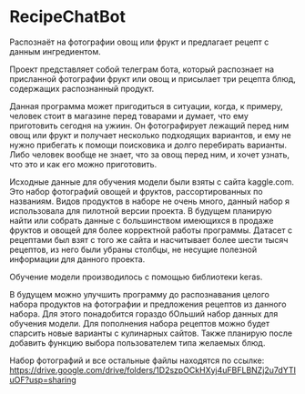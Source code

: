 # RecipeChatBot
Распознаёт на фотографии овощ или фрукт и предлагает рецепт с данным ингредиентом.

Проект представляет собой телеграм бота, который распознает на присланной фотографии фрукт или овощ и присылает три рецепта блюд, содержащих распознанный продукт.

Данная программа может пригодиться в ситуации, когда, к примеру, человек стоит в магазине перед товарами и думает, что ему приготовить сегодня на ужиин. Он фотографирует лежащий перед ним овощ или фрукт и получает несколько подходящих вариантов, и ему не нужно прибегать к помощи поисковика и долго перебирать варианты. Либо человек вообще не знает, что за овощ перед ним, и хочет узнать, что это и как его можно приготовить.

Исходные данные для обучения модели были взяты с сайта kaggle.com. Это набор фотографий овощей и фруктов, рассортированных по названиям. Видов продуктов в наборе не очень много, данный набор я использовала для пилотной версии проекта. В будущем планирую найти или собрать данные с большинством имеющихся в продаже фруктов и овощей для более корректной работы программы. Датасет с рецептами был взят с того же сайта и насчитывает более шести тысяч рецептов, из него были убраны столбцы, не несущие полезной информации для данного проекта.

Обучение модели производилось с помощью библиотеки keras.

В будущем можно улучшить программу до распознавания целого набора продуктов на фотографии и предложения рецептов из данного набора. Для этого понадобится гораздо бОльший набор данных для обучения модели. Для пополнения набора рецептов можно будет спарсить новые варианты с кулинарных сайтов. Также планирую после добавить функцию выбора пользователем типа желаемых блюд.

Набор фотографий и все остальные файлы находятся по ссылке: https://drive.google.com/drive/folders/1D2szpOCkHXyj4uFBFLBNZj2u7dYTIuOF?usp=sharing
